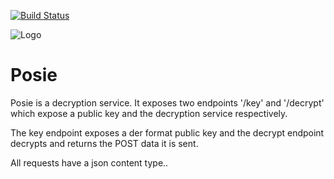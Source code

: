 [![Build Status](https://travis-ci.org/ONSdigital/Posie.svg?branch=master)](https://travis-ci.org/ONSdigital/Posie)

![Logo](http://www.80snostalgia.com/files/fluposie.jpg)

# Posie

Posie is a decryption service. It exposes two endpoints '/key' and '/decrypt' which expose a public key and the decryption service respectively.

The key endpoint exposes a der format public key and the decrypt endpoint decrypts and returns the POST data it is sent.

All requests have a json content type..